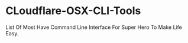 # CLoudflare-OSX-CLI-Tools
List Of Most Have Command Line Interface For Super Hero To Make Life Easy.
